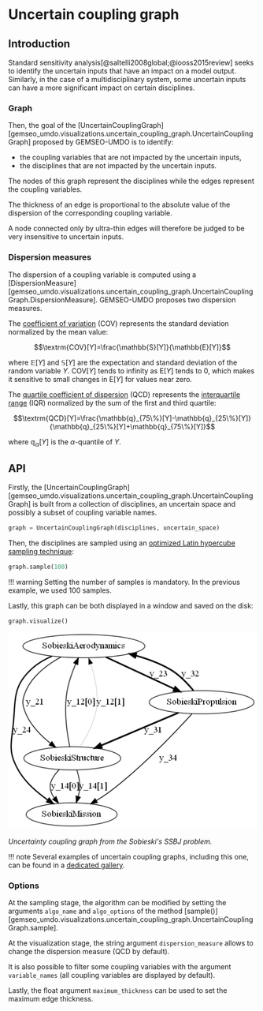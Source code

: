 <!--
 Copyright 2021 IRT Saint Exupéry, https://www.irt-saintexupery.com

 This work is licensed under the Creative Commons Attribution-ShareAlike 4.0
 International License. To view a copy of this license, visit
 http://creativecommons.org/licenses/by-sa/4.0/ or send a letter to Creative
 Commons, PO Box 1866, Mountain View, CA 94042, USA.
-->

# Uncertain coupling graph

## Introduction

Standard sensitivity analysis[@saltelli2008global;@iooss2015review]
seeks to identify the uncertain inputs that have an impact on a model output.
Similarly,
in the case of a multidisciplinary system,
some uncertain inputs can have a more significant impact
on certain disciplines.

### Graph

Then,
the goal of the
[UncertainCouplingGraph][gemseo_umdo.visualizations.uncertain_coupling_graph.UncertainCouplingGraph]
proposed by GEMSEO-UMDO
is to identify:

- the coupling variables that are not impacted by the uncertain inputs,
- the disciplines that are not impacted by the uncertain inputs.

The nodes of this graph represent the disciplines
while the edges represent the coupling variables.

The thickness of an edge is proportional
to the absolute value of the dispersion of the corresponding coupling variable.

A node connected only by ultra-thin edges
will therefore be judged to be very insensitive
to uncertain inputs.

### Dispersion measures

The dispersion of a coupling variable is computed using a
[DispersionMeasure][gemseo_umdo.visualizations.uncertain_coupling_graph.UncertainCouplingGraph.DispersionMeasure].
GEMSEO-UMDO proposes two dispersion measures.

The
[coefficient of variation](https://en.wikipedia.org/wiki/Coefficient_of_variation)
(COV) represents
the standard deviation normalized by the mean value:

$$\textrm{COV}[Y]=\frac{\mathbb{S}[Y]}{\mathbb{E}[Y]}$$

where $\mathbb{E}[Y]$ and $\mathbb{S}[Y]$
are the expectation and standard deviation
of the random variable $Y$.
$\textrm{COV}[Y]$ tends to infinity as $\textrm{E}[Y]$ tends to 0,
which makes it sensitive to small changes in $\textrm{E}[Y]$
for values near zero.

The
[quartile coefficient of dispersion](https://en.wikipedia.org/wiki/Quartile_coefficient_of_dispersion)
(QCD)
represents the
[interquartile range](https://en.wikipedia.org/wiki/Interquartile_range)
(IQR)
normalized by the sum of the first and third quartile:

$$\textrm{QCD}[Y]=\frac{\mathbb{q}_{75\%}[Y]-\mathbb{q}_{25\%}[Y]}{\mathbb{q}_{25\%}[Y]+\mathbb{q}_{75\%}[Y]}$$

where $\mathbb{q}_{\alpha}[Y]$ is the $\alpha$-quantile of $Y$.

## API

Firstly,
the [UncertainCouplingGraph][gemseo_umdo.visualizations.uncertain_coupling_graph.UncertainCouplingGraph]
is built from
a collection of disciplines,
an uncertain space
and possibly a subset of coupling variable names.

``` py
graph = UncertainCouplingGraph(disciplines, uncertain_space)
```

Then,
the disciplines are sampled
using an [optimized Latin hypercube sampling technique](https://gemseo.readthedocs.io/en/stable/algorithms/doe_algos.html#ot-opt-lhs):

``` py
graph.sample(100)
```

!!! warning
    Setting the number of samples is mandatory.
    In the previous example, we used 100 samples.

Lastly,
this graph can be both displayed in a window and saved on the disk:

``` py
graph.visualize()
```

![Uncertain coupling graph](../../images/uncertain_coupling_graph.png)

*Uncertainty coupling graph from the Sobieski's SSBJ problem.*

!!! note
    Several examples of uncertain coupling graphs,
    including this one,
    can be found in a [dedicated gallery](../../generated/examples/visualizations/index.md).

### Options

At the sampling stage,
the algorithm can be modified
by setting the arguments `algo_name` and `algo_options`
of the method
[sample()][gemseo_umdo.visualizations.uncertain_coupling_graph.UncertainCouplingGraph.sample].

At the visualization stage,
the string argument `dispersion_measure`
allows to change the dispersion measure (QCD by default).

It is also possible to filter some coupling variables
with the argument `variable_names` (all coupling variables are displayed by default).

Lastly,
the float argument `maximum_thickness` can be used
to set the maximum edge thickness.

